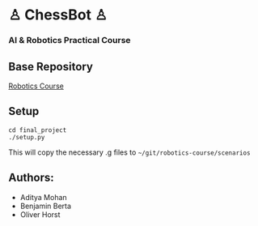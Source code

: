 # ♙ ChessBot ♙
### AI & Robotics Practical Course

## Base Repository

[Robotics Course](https://github.com/MarcToussaint/robotics-course)

## Setup

    cd final_project
    ./setup.py

This will copy the necessary .g files to `~/git/robotics-course/scenarios`


## Authors: 

- Aditya Mohan
- Benjamin Berta
- Oliver Horst
